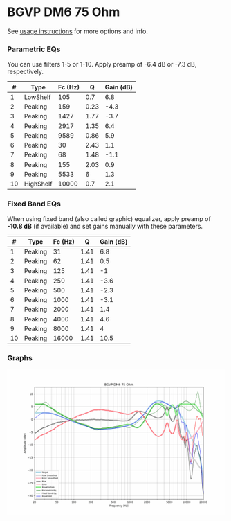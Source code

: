 # BGVP DM6 75 Ohm
See [usage instructions](https://github.com/jaakkopasanen/AutoEq#usage) for more options and info.

### Parametric EQs
You can use filters 1-5 or 1-10. Apply preamp of -6.4 dB or -7.3 dB, respectively.

|   # | Type      |   Fc (Hz) |    Q |   Gain (dB) |
|-----|-----------|-----------|------|-------------|
|   1 | LowShelf  |       105 | 0.7  |         6.8 |
|   2 | Peaking   |       159 | 0.23 |        -4.3 |
|   3 | Peaking   |      1427 | 1.77 |        -3.7 |
|   4 | Peaking   |      2917 | 1.35 |         6.4 |
|   5 | Peaking   |      9589 | 0.86 |         5.9 |
|   6 | Peaking   |        30 | 2.43 |         1.1 |
|   7 | Peaking   |        68 | 1.48 |        -1.1 |
|   8 | Peaking   |       155 | 2.03 |         0.9 |
|   9 | Peaking   |      5533 | 6    |         1.3 |
|  10 | HighShelf |     10000 | 0.7  |         2.1 |

### Fixed Band EQs
When using fixed band (also called graphic) equalizer, apply preamp of **-10.8 dB** (if available) and set gains manually with these parameters.

|   # | Type    |   Fc (Hz) |    Q |   Gain (dB) |
|-----|---------|-----------|------|-------------|
|   1 | Peaking |        31 | 1.41 |         6.8 |
|   2 | Peaking |        62 | 1.41 |         0.5 |
|   3 | Peaking |       125 | 1.41 |        -1   |
|   4 | Peaking |       250 | 1.41 |        -3.6 |
|   5 | Peaking |       500 | 1.41 |        -2.3 |
|   6 | Peaking |      1000 | 1.41 |        -3.1 |
|   7 | Peaking |      2000 | 1.41 |         1.4 |
|   8 | Peaking |      4000 | 1.41 |         4.6 |
|   9 | Peaking |      8000 | 1.41 |         4   |
|  10 | Peaking |     16000 | 1.41 |        10.5 |

### Graphs
![](./BGVP%20DM6%2075%20Ohm.png)
